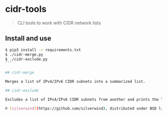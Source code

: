 # cidr-tools
>  CLI tools to work with CIDR network lists

## Install and use
````bash
$ pip3 install -r requirements.txt
$ ./cidr-merge.py
$ ./cidr-exclude.py
```

## cidr-merge

Merges a list of IPv4/IPv6 CIDR subnets into a summarized list.

## cidr-exclude

Excludes a list of IPv4/IPv6 CIDR subnets from another and prints the list of remainders.

© [silverwind](https://github.com/silverwind), distributed under BSD licence.
